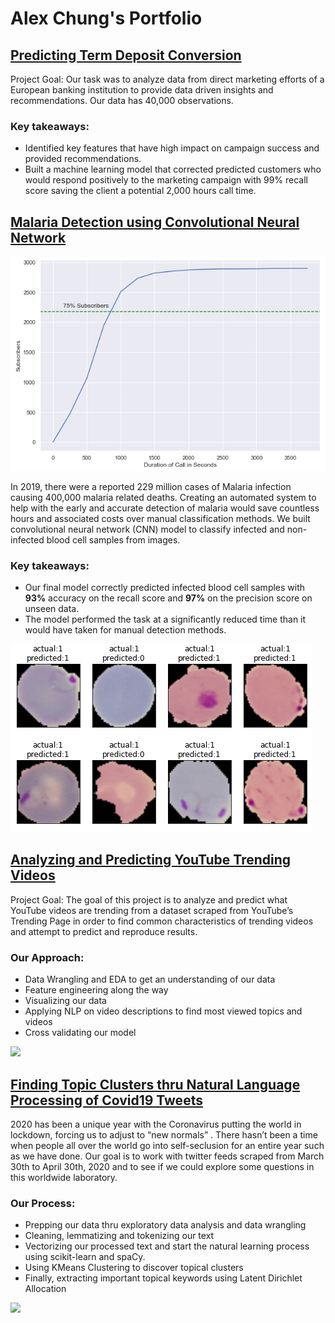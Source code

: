 # Alex Chung's Portfolio

## [Predicting Term Deposit Conversion](https://github.com/kre8tions/Apziva/blob/main/cbxr8ZpqR79rOXna/cbxr8ZpqR79rOXna.ipynb)
Project Goal:  Our task was to analyze data from direct marketing efforts of a European banking institution to provide data driven insights and recommendations.  Our data has 40,000 observations.

### Key takeaways:

* Identified key features that have high impact on campaign success and provided recommendations.
* Built a machine learning model that corrected predicted customers who would respond positively to the marketing campaign with 99% recall score saving the client a potential 2,000 hours call time. 

## [Malaria Detection using Convolutional Neural Network](https://https://github.com/kre8tions/Malaria-Detection_CNN/blob/main/AlexChung_Malaria_Detection_Capstone_Project_Final%20Submission_Report%20Slides.pdf)

![](https://github.com/kre8tions/Apziva/blob/main/cbxr8ZpqR79rOXna/term-deposit-marketing.PNG)

In 2019, there were a reported 229 million cases of Malaria infection causing 400,000 malaria related deaths.  Creating an automated system to help with the early and accurate detection of malaria would save countless hours and associated costs over manual classification methods.  We built convolutional neural network (CNN) model to classify infected and non-infected blood cell samples from images.

### Key takeaways:

* Our final model correctly predicted infected blood cell samples with **93%** accuracy on the recall score and **97%** on the precision score on unseen data.
* The model performed the task at a significantly reduced time than it would have taken for manual detection methods.

![](https://github.com/kre8tions/Malaria-Detection_CNN/blob/main/Malaria%20Detection.PNG)

## [Analyzing and Predicting YouTube Trending Videos](https://github.com/kre8tions/Analyzing-YouTube-Trending-Videos)
Project Goal: The goal of this project is to analyze and predict what YouTube videos are trending from a dataset scraped from YouTube’s Trending Page in order to find common characteristics of trending videos and attempt to predict and reproduce results.

### Our Approach:

* Data Wrangling and EDA to get an understanding of our data
* Feature engineering along the way
* Visualizing our data
* Applying NLP on video descriptions to find most viewed topics and videos
* Cross validating our model

![](https://github.com/kre8tions/Alex_Chung_Portfolio/blob/main/Images/YouTube_Trending_Video.jpg)








## [Finding Topic Clusters thru Natural Language Processing of Covid19 Tweets](https://github.com/kre8tions/NLP-of-Covid19-Tweets)
2020 has been a unique year with the Coronavirus putting the world in lockdown, forcing us to adjust to “new normals” . There hasn’t been a time when people all over the world go into self-seclusion for an entire year such as we have done. Our goal is to work with twitter feeds scraped from March 30th to April 30th, 2020 and to see if we could explore some questions in this worldwide laboratory.

### Our Process:

* Prepping our data thru exploratory data analysis and data wrangling
* Cleaning, lemmatizing and tokenizing our text
* Vectorizing our processed text and start the natural learning process using scikit-learn and spaCy.
* Using KMeans Clustering to discover topical clusters
* Finally, extracting important topical keywords using Latent Dirichlet Allocation

![](https://github.com/kre8tions/Alex_Chung_Portfolio/blob/main/Images/NLP_of_Covid19_Tweets.jpg)
